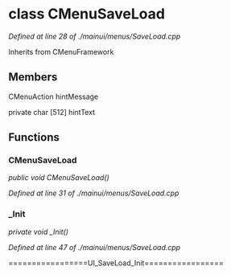 # class CMenuSaveLoad

*Defined at line 28 of ./mainui/menus/SaveLoad.cpp*

Inherits from CMenuFramework



## Members

CMenuAction hintMessage

private char [512] hintText



## Functions

### CMenuSaveLoad

*public void CMenuSaveLoad()*

*Defined at line 31 of ./mainui/menus/SaveLoad.cpp*

### _Init

*private void _Init()*

*Defined at line 47 of ./mainui/menus/SaveLoad.cpp*

=================UI_SaveLoad_Init=================



